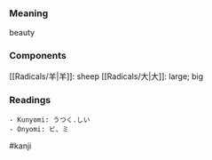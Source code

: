 ### Meaning

beauty

### Components

[[Radicals/羊|羊]]: sheep [[Radicals/大|大]]: large; big

### Readings

```
- Kunyomi: うつく.しい
- Onyomi: ビ、ミ
```

#kanji